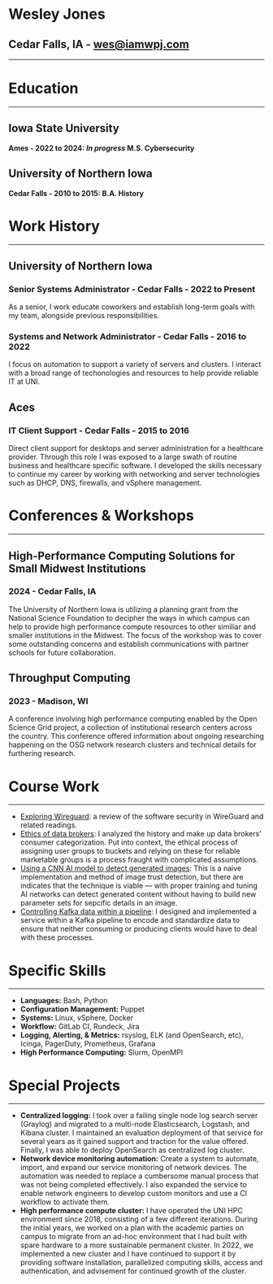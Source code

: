 # Wesley Jones

## Cedar Falls, IA - <wes@iamwpj.com>

------------------------------------------------------------------------

# Education

------------------------------------------------------------------------

## Iowa State University

**Ames - 2022 to 2024: *In progress* M.S. Cybersecurity**

## University of Northern Iowa

**Cedar Falls - 2010 to 2015: B.A. History**

# Work History

------------------------------------------------------------------------

## University of Northern Iowa

### Senior Systems Administrator - Cedar Falls - 2022 to Present

As a senior, I work educate coworkers and establish long-term goals with
my team, alongside previous responsibilities.

### Systems and Network Administrator - Cedar Falls - 2016 to 2022

I focus on automation to support a variety of servers and clusters. I
interact with a broad range of techonologies and resources to help
provide reliable IT at UNI.

## Aces

### IT Client Support - Cedar Falls - 2015 to 2016

Direct client support for desktops and server administration for a
healthcare provider. Through this role I was exposed to a large swath of
routine business and healthcare specific software. I developed the
skills necessary to continue my career by working with networking and
server technologies such as DHCP, DNS, firewalls, and vSphere
management.

# Conferences & Workshops

------------------------------------------------------------------------

## High-Performance Computing Solutions for Small Midwest Institutions

### 2024 - Cedar Falls, IA

The University of Northern Iowa is utilizing a planning grant from the
National Science Foundation to decipher the ways in which campus can
help to provide high performance compute resources to other similiar and
smaller institutions in the Midwest. The focus of the workshop was to
cover some outstanding concerns and establish communications with
partner schools for future collaboration.

## Throughput Computing

### 2023 - Madison, WI

A conference involving high performance computing enabled by the Open
Science Grid project, a collection of institutional research centers
across the country. This conference offered information about ongoing
researching happening on the OSG network research clusters and technical
details for furthering research.

# Course Work

------------------------------------------------------------------------

-   [Exploring
    Wireguard](https://github.com/iamwpj/iamwpj/blob/main/papers/WireGuard:%20Trusting%20Network%20Layer%20Authentication%20in%20a%20New%20Protocol.pdf):
    a review of the software security in WireGuard and related readings.
-   [Ethics of data
    brokers](https://github.com/iamwpj/iamwpj/blob/main/papers/They%20Only%20Want%20You%20For%20Your%20Data.pdf):
    I analyzed the history and make up data brokers' consumer
    categorization. Put into context, the ethical process of assigning
    user groups to buckets and relying on these for reliable marketable
    groups is a process fraught with complicated assumptions.
-   [Using a CNN AI model to detect generated
    images](https://github.com/iamwpj/iamwpj/blob/main/papers/A%20Naive%20CNN%20Application%20to%20AI%20Generated%20Image%20Detection.pdf):
    This is a naive implementation and method of image trust detection,
    but there are indicates that the technique is viable — with proper
    training and tuning AI networks can detect generated content without
    having to build new parameter sets for sepcific details in an image.
-   [Controlling Kafka data within a
    pipeline](https://github.com/iamwpj/iamwpj/blob/main/papers/Standardizing%20Data%20For%20Kafka%20Consumers.pdf):
    I designed and implemented a service within a Kafka pipeline to
    encode and standardize data to ensure that neither consuming or
    producing clients would have to deal with these processes.

# Specific Skills

------------------------------------------------------------------------

-   **Languages:** Bash, Python
-   **Configuration Management:** Puppet
-   **Systems:** Linux, vSphere, Docker
-   **Workflow:** GitLab CI, Rundeck, Jira
-   **Logging, Alerting, & Metrics:** rsyslog, ELK (and OpenSearch,
    etc), Icinga, PagerDuty, Prometheus, Grafana
-   **High Performance Computing:** Slurm, OpenMPI

# Special Projects

------------------------------------------------------------------------

-   **Centralized logging:** I took over a failing single node log
    search server (Graylog) and migrated to a multi-node Elasticsearch,
    Logstash, and Kibana cluster. I maintained an evaluation deployment
    of that service for several years as it gained support and traction
    for the value offered. Finally, I was able to deploy OpenSearch as
    centralized log cluster.
-   **Network device monitoring automation:** Create a system to
    automate, import, and expand our service monitoring of network
    devices. The automation was needed to replace a cumbersome manual
    process that was not being completed effectively. I also expanded
    the service to enable network engineers to develop custom monitors
    and use a CI workflow to activate them.
-   **High performance compute cluster:** I have operated the UNI HPC
    environment since 2018, consisting of a few different iterations.
    During the initial years, we worked on a plan with the academic
    parties on campus to migrate from an ad-hoc environment that I had
    built with spare hardware to a more sustainable permanent cluster.
    In 2022, we implemented a new cluster and I have continued to
    support it by providing software installation, parallelized
    computing skills, access and authentication, and advisement for
    continued growth of the cluster.
